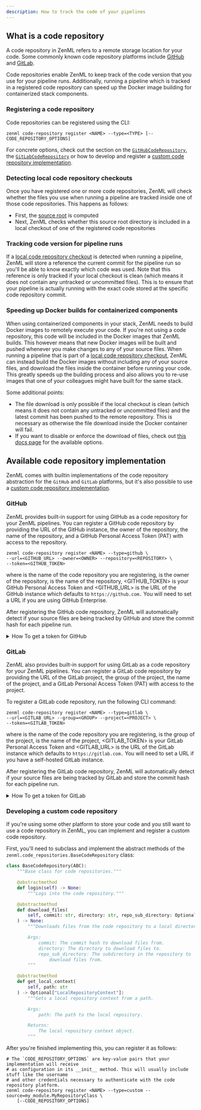 ```yaml
---
description: How to track the code of your pipelines
---
```


## What is a code repository

A code repository in ZenML refers to a remote storage location for your code.
Some commonly known code repository platforms include [GitHub](https://github.com/)
and [GitLab](https://gitlab.com/).

Code repositories enable ZenML to keep track of the code version that you use for your
pipeline runs. Additionally, running a pipeline which is tracked in a registered code
repository can speed up the Docker image building for containerized stack components.

### Registering a code repository

Code repositories can be registered using the CLI:
```shell
zenml code-repository register <NAME> --type=<TYPE> [--CODE_REPOSITORY_OPTIONS]
```

For concrete options, check out the section on the [`GitHubCodeRepository`](#github),
the [`GitLabCodeRepository`](#gitlab) or how to develop and register a
[custom code repository implementation](#developing-a-custom-code-repository).

### Detecting local code repository checkouts

Once you have registered one or more code repositories, ZenML will check whether the files
you use when running a pipeline are tracked inside one of those code repositories. This happens
as follows:
* First, the [source root](../../reference/glossary.md#source-root) is computed
* Next, ZenML checks whether this source root directory is included in a local checkout of one
of the registered code repositories

### Tracking code version for pipeline runs

If a [local code repository checkout](#detecting-local-code-repository-checkouts) is detected
when running a pipeline, ZenML will store a reference the current commit for the pipeline run
so you'll be able to know exactly which code was used. Note that this reference is only tracked
if your local checkout is clean (which means it does not contain any untracked or uncommitted files).
This is to ensure that your pipeline is actually running with the exact code stored at the specific
code repository commit.

### Speeding up Docker builds for containerized components

When using containerized components in your stack, ZenML needs to build Docker images to
remotely execute your code. If you're not using a code repository, this code will be included
in the Docker images that ZenML builds. This however means that new Docker images will be built and
pushed whenever you make changes to any of your source files. When running a pipeline that is
part of a [local code repository checkout](#detecting-local-code-repository-checkouts), ZenML
can instead build the Docker images without including any of your source files, and download
the files inside the container before running your code. This greatly speeds up the building
process and also allows you to re-use images that one of your colleagues might have built for
the same stack.

Some additional points:
- The file download is only possible if the local checkout is clean (which means it does
not contain any untracked or uncommitted files) and the latest commit has been pushed to
the remote repository. This is necessary as otherwise the file download inside the Docker
container will fail.
- If you want to disable or enforce the download of files, check out
[this docs page](../pipelines/containerization.md#handling-source-files) for the available options.

## Available code repository implementation

ZenML comes with builtin implementations of the code repository abstraction for the
`GitHub` and `GitLab` platforms, but it's also possible to use a 
[custom code repository implementation](#developing-a-custom-code-repository).

### GitHub

ZenML provides built-in support for using GitHub as a code repository for your
ZenML pipelines. You can register a GitHub code repository by providing the URL
of the GitHub instance, the owner of the repository, the name of the repository,
and a GitHub Personal Access Token (PAT) with access to the repository.

```shell
zenml code-repository register <NAME> --type=github \
--url=<GITHUB_URL> --owner=<OWNER> --repository=<REPOSITORY> \
--token=<GITHUB_TOKEN>
```

where <NAME> is the name of the code repository you are registering, <OWNER> is
the owner of the repository, <REPOSITORY> is the name of the repository, 
<GITHUB_TOKEN> is your GitHub Personal Access Token and <GITHUB_URL> is the URL
of the GitHub instance which defaults to `https://github.com.` You will need to
set a URL if you are using GitHub Enterprise.

After registering the GitHub code repository, ZenML will automatically detect
if your source files are being tracked by GitHub and store the commit hash for
each pipeline run.

<details>

<summary>How To get a token for GitHub</summary>

1. Go to your GitHub account settings and click on "Developer settings".
2. Select "Personal access tokens" and click on "Generate new token".
3. Give your token a name and select the scopes that you need (e.g. repo, admin:repo_hook, user).
4. Click on "Generate token" and copy the token to a safe place.

</details>

### GitLab

ZenML also provides built-in support for using GitLab as a code repository for
your ZenML pipelines. You can register a GitLab code repository by providing the
URL of the GitLab project, the group of the project, the name of the project,
and a GitLab Personal Access Token (PAT) with access to the project.

To register a GitLab code repository, run the following CLI command:

```shell
zenml code-repository register <NAME> --type=gitlab \
--url=<GITLAB_URL> --group=<GROUP> --project=<PROJECT> \
--token=<GITLAB_TOKEN>
```

where <NAME> is the name of the code repository you are registering, <GROUP> is
the group of the project, <PROJECT> is the name of the project, <GITLAB_TOKEN>
is your GitLab Personal Access Token and <GITLAB_URL> is the URL of the GitLab
instance which defaults to `https://gitlab.com.` You will need to set a URL if
you have a self-hosted GitLab instance.

After registering the GitLab code repository, ZenML will automatically detect
if your source files are being tracked by GitLab and store the commit hash for
each pipeline run.

<details>

<summary>How To get a token for GitLab</summary>

1. Go to your GitLab account settings and click on "Access Tokens".
2. Select the scopes that you need (e.g. read_repository, write_repository).
3. Click on "Create personal access token" and copy the token to a safe place.

</details>

### Developing a custom code repository

If you're using some other platform to store your code and you still want to use
a code repository in ZenML, you can implement and register a custom code repository.

First, you'll need to subclass and implement the abstract methods of the
`zenml.code_repositories.BaseCodeRepository` class:

```python
class BaseCodeRepository(ABC):
    """Base class for code repositories."""

    @abstractmethod
    def login(self) -> None:
        """Logs into the code repository."""

    @abstractmethod
    def download_files(
        self, commit: str, directory: str, repo_sub_directory: Optional[str]
    ) -> None:
        """Downloads files from the code repository to a local directory.

        Args:
            commit: The commit hash to download files from.
            directory: The directory to download files to.
            repo_sub_directory: The subdirectory in the repository to
                download files from.
        """

    @abstractmethod
    def get_local_context(
        self, path: str
    ) -> Optional["LocalRepositoryContext"]:
        """Gets a local repository context from a path.

        Args:
            path: The path to the local repository.

        Returns:
            The local repository context object.
        """
```

After you're finished implementing this, you can register it as follows:
```shell
# The `CODE_REPOSITORY_OPTIONS` are key-value pairs that your implementation will receive
# as configuration in its __init__ method. This will usually include stuff like the username
# and other credentials necessary to authenticate with the code repository platform.
zenml code-repository register <NAME> --type=custom --source=my_module.MyRepositoryClass \
    [--CODE_REPOSITORY_OPTIONS]
```